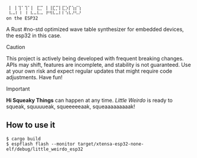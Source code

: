 ```
 ⡇ ⡇⢹⠁⢹⠁⡇ ⣏⡉ ⡇⢸⣏⡉⡇⣏⡱⡏⢱⡎⢱
 ⠧⠤⠇⠸ ⠸ ⠧⠤⠧⠤ ⠟⠻⠧⠤⠇⠇⠱⠧⠜⠣⠜
on the ESP32
```

A Rust #no-std optimized wave table synthesizer for embedded devices, the esp32 in this case.

> [!CAUTION]
> This project is actively being developed with frequent breaking changes. APIs may shift, features are incomplete, and stability is not guaranteed. Use at your own risk and expect regular updates that might require code adjustments. Have fun!

> [!IMPORTANT]
> **Hi Squeaky Things** can happen at any time. _Little Weirdo_ is ready to squeak, squuuueak, squeeeeeaak, squeaaaaaaaaak!


## How to use it

```
$ cargo build
$ espflash flash --monitor target/xtensa-esp32-none-elf/debug/little_weirdo_esp32
```
